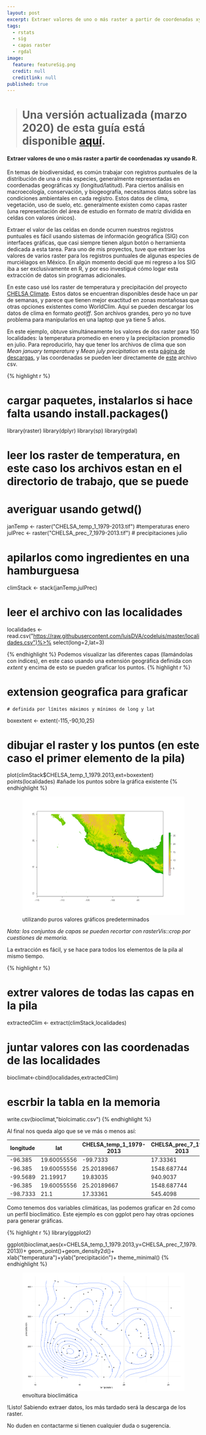 ```yaml
---
layout: post
excerpt: Extraer valores de uno o más raster a partir de coordenadas xy usando R.
tags:
  - rstats
  - sig
  - capas raster
  - rgdal
image:
  feature: featureSig.png
  credit: null
  creditlink: null
published: true
---
```

> # Una versión actualizada (marzo 2020) de esta guía está disponible [aquí](https://luisdva.github.io/rspatial-es/).







#### Extraer valores de uno o más raster a partir de coordenadas xy usando R. 

En temas de biodiversidad, es común trabajar con registros puntuales de la distribución de una o más especies, generalmente representadas en coordenadas geográficas xy (longitud/latitud). Para ciertos análisis en macroecología, conservación, y biogeografía, necesitamos datos sobre las condiciones ambientales en cada registro. Estos datos de clima, vegetación, uso de suelo, etc. generalmente existen como capas raster (una representación del área de estudio en formato de matriz dividida en celdas con valores únicos).

Extraer el valor de las celdas en donde ocurren nuestros registros puntuales es fácil usando sistemas de información geográfica (SIG) con interfaces gráficas, que casi siempre tienen algun botón o herramienta dedicada a esta tarea. Para uno de mis proyectos, tuve que extraer los valores de varios raster para los registros puntuales de algunas especies de murciélagos en México. En algún momento decidí que mi regreso a los SIG iba a ser exclusivamente en R, y por eso investigué cómo logar esta extracción de datos sin programas adicionales.   

En este caso usé los raster de temperatura y precipitación del proyecto [CHELSA Climate](http://chelsa-climate.org/). Estos datos se encuentran disponibles desde hace un par de semanas, y parece que tienen mejor exactitud en zonas montañosas que otras opciones existentes como WorldClim. Aquí se pueden descargar los datos de clima en formato _geotiff_. Son archivos grandes, pero yo no tuve problema para manipularlos en una laptop que ya tiene 5 años. 

En este ejemplo, obtuve simultáneamente los valores de dos raster para 150 localidades: la temperatura promedio en enero y la precipitacion promedio en julio. Para reproducirlo, hay que tener los archivos de clima que son _Mean january temperature_ y  _Mean july precipitation_ en esta [página de descargas](http://chelsa-climate.org/downloads/), y las coordenadas se pueden leer directamente de [este](https://raw.githubusercontent.com/luisDVA/codeluis/master/localidades.csv) archivo csv. 

{% highlight r %}
# cargar paquetes, instalarlos si hace falta usando install.packages()
library(raster)
library(dplyr)
library(sp)
library(rgdal)

# leer los raster de temperatura, en este caso los archivos estan en el directorio de trabajo, que se puede 
   # averiguar usando getwd()
janTemp <- raster("CHELSA_temp_1_1979-2013.tif") #temperaturas enero
julPrec <- raster("CHELSA_prec_7_1979-2013.tif") # precipitaciones julio
# apilarlos como ingredientes en una hamburguesa
climStack <- stack(janTemp,julPrec)
# leer el archivo con las localidades 
localidades <- read.csv("https://raw.githubusercontent.com/luisDVA/codeluis/master/localidades.csv")%>% select(long=2,lat=3)

{% endhighlight %}
Podemos visualizar las diferentes capas (llamándolas con índices), en este caso usando una extensión geográfica definida con _extent_ y encima de esto se pueden graficar los puntos.
{% highlight r %}
# extension geografica para graficar
	# definida por límites máximos y mínimos de long y lat 
boxextent <- extent(-115,-90,10,25)

# dibujar el raster y los puntos (en este caso el primer elemento de la pila)
plot(climStack$CHELSA_temp_1_1979.2013,ext=boxextent)
points(localidades) #añade los puntos sobre la gráfica existente
{% endhighlight %}

<figure>
    <a href="/images/figurita.png"><img src="/images/figurita.png"></a>
        <figcaption>utilizando puros valores gráficos predeterminados</figcaption>
</figure>

_Nota: los conjuntos de capas se pueden recortar con rasterVis::crop por cuestiones de memoria._

La extracción es fácil, y se hace para todos los elementos de la pila al mismo tiempo.

{% highlight r %}
# extrer valores de todas las capas en la pila
extractedClim <- extract(climStack,localidades)
# juntar valores con las coordenadas de las localidades
bioclimat<-cbind(localidades,extractedClim)

# escrbir la tabla en la memoria
write.csv(bioclimat,"biolcimatic.csv")
{% endhighlight %}

Al final nos queda algo que se ve más o menos así:

| longitude | lat         | CHELSA_temp_1_1979-2013 | CHELSA_prec_7_1979-2013 |
|-----------|-------------|-------------------------|-------------------------|
| -96.385   | 19.60055556 | -99.7333                | 17.33361                |
| -96.385   | 19.60055556 | 25.20189667             | 1548.687744             |
| -99.5689  | 21.19917    | 19.83035                | 940.9037                |
| -96.385   | 19.60055556 | 25.20189667             | 1548.687744             |
| -98.7333  | 21.1        | 17.33361                | 545.4098                |

Como tenemos dos variables climáticas, las podemos graficar en 2d como un perfil bioclimático. Este ejemplo es con ggplot pero hay otras opciones para generar gráficas. 

{% highlight r %}
library(ggplot2)


ggplot(bioclimat,aes(x=CHELSA_temp_1_1979.2013,y=CHELSA_prec_7_1979.2013))+
  geom_point()+geom_density2d()+
  xlab("temperatura")+ylab("precipitación")+
  theme_minimal()
{% endhighlight %}


<figure>
    <a href="/images/sobres.png"><img src="/images/sobres.png"></a>
        <figcaption> envoltura bioclimática </figcaption>
</figure>

!Listo! Sabiendo extraer datos, los más tardado será la descarga de los raster.

No duden en contactarme si tienen cualquier duda o sugerencia.
